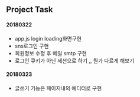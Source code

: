 
Project Task 
---
#### 20180322
- app.js login loading화면구현
- sns로그인 구현
- 회원정보 수정 후 메일 smtp 구현
- 로그인 쿠키가 아닌 세션으로 하기 ,, 뭔가 다르게 해보기

#### 20180323
- 글쓰기 기능은 페이지내의 에디터로 구현
